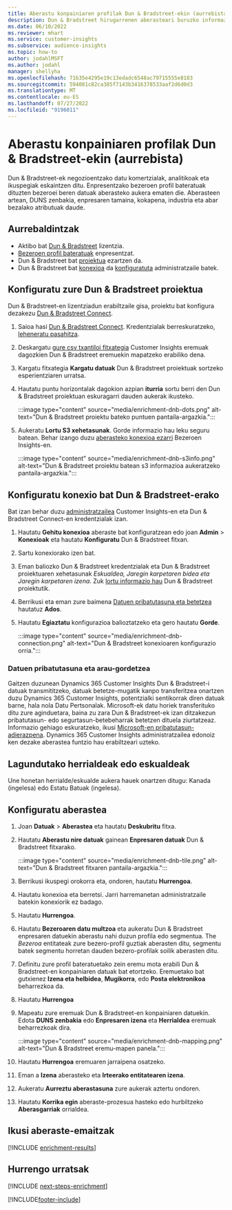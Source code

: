 ```yaml
---
title: Aberastu konpainiaren profilak Dun & Bradstreet-ekin (aurrebista)
description: Dun & Bradstreet hirugarrenen aberasteari buruzko informazio orokorra.
ms.date: 06/10/2022
ms.reviewer: mhart
ms.service: customer-insights
ms.subservice: audience-insights
ms.topic: how-to
author: jodahlMSFT
ms.author: jodahl
manager: shellyha
ms.openlocfilehash: 71b35e4295e19c13edadc6548ac79715555e8183
ms.sourcegitcommit: 594081c82ca385f7143b3416378533aaf2d6d0d3
ms.translationtype: MT
ms.contentlocale: eu-ES
ms.lasthandoff: 07/27/2022
ms.locfileid: "9196011"
---
```

# <a name="enrich-company-profiles-with-dun--bradstreet-preview"></a>Aberastu konpainiaren profilak Dun & Bradstreet-ekin (aurrebista)

Dun & Bradstreet-ek negozioentzako datu komertzialak, analitikoak eta ikuspegiak eskaintzen ditu. Enpresentzako bezeroen profil bateratuak dituzten bezeroei beren datuak aberasteko aukera ematen die. Aberasteen artean, DUNS zenbakia, enpresaren tamaina, kokapena, industria eta abar bezalako atributuak daude.

## <a name="prerequisites"></a>Aurrebaldintzak

- Aktibo bat [Dun & Bradstreet](https://www.dnb.com/marketing/media/give-your-data-a-boost.html?source=microsoft_audience_insights) lizentzia.
- [Bezeroen profil bateratuak](customer-profiles.md) enpresentzat.
- Dun & Bradstreet bat [proiektua](#set-up-your-dun--bradstreet-project) ezartzen da.
- Dun & Bradstreet bat [konexioa](connections.md) da [konfiguratuta](#configure-a-connection-for-dun--bradstreet) administratzaile batek.

## <a name="set-up-your-dun--bradstreet-project"></a>Konfiguratu zure Dun & Bradstreet proiektua

Dun & Bradstreet-en lizentziadun erabiltzaile gisa, proiektu bat konfigura dezakezu [Dun & Bradstreet Connect](https://connect.dnb.com?lead_source=microsoft_audienceinsights).

1. Saioa hasi [Dun & Bradstreet Connect](https://connect.dnb.com?lead_source=microsoft_audienceinsights). Kredentzialak berreskuratzeko, [leheneratu pasahitza](https://sso.dnb.com/signin/forgot-password?lead_source=microsoft_audienceinsights).

1. Deskargatu [gure csv txantiloi fitxategia](https://c360devenrichment.blob.core.windows.net/mapping/DnBCIdatamapping.csv) Customer Insights eremuak dagozkien Dun & Bradstreet eremuekin mapatzeko erabiliko dena.

1. Kargatu fitxategia **Kargatu datuak** Dun & Bradstreet proiektuak sortzeko esperientziaren urratsa.

1. Hautatu puntu horizontalak dagokion azpian **iturria** sortu berri den Dun & Bradstreet proiektuan eskuragarri dauden aukerak ikusteko.

   :::image type="content" source="media/enrichment-dnb-dots.png" alt-text="Dun & Bradstreet proiektu bateko puntuen pantaila-argazkia.":::

1. Aukeratu **Lortu S3 xehetasunak**. Gorde informazio hau leku seguru batean. Behar izango duzu [aberasteko konexioa ezarri](#configure-a-connection-for-dun--bradstreet) Bezeroen Insights-en.

   :::image type="content" source="media/enrichment-dnb-s3info.png" alt-text="Dun & Bradstreet proiektu batean s3 informazioa aukeratzeko pantaila-argazkia.":::

## <a name="configure-a-connection-for-dun--bradstreet"></a>Konfiguratu konexio bat Dun & Bradstreet-erako

Bat izan behar duzu [administratzailea](permissions.md#admin) Customer Insights-en eta Dun & Bradstreet Connect-en kredentzialak izan.

1. Hautatu **Gehitu konexioa** aberaste bat konfiguratzean edo joan **Admin** > **Konexioak** eta hautatu **Konfiguratu** Dun & Bradstreet fitxan.

1. Sartu konexiorako izen bat.

1. Eman baliozko Dun & Bradstreet kredentzialak eta Dun & Bradstreet proiektuaren xehetasunak *Eskualdea, Jaregin karpetaren bidea eta Jaregin karpetaren izena*. Zuk [lortu informazio hau](#set-up-your-dun--bradstreet-project) Dun & Bradstreet proiektutik.

1. Berrikusi eta eman zure baimena [Datuen pribatutasuna eta betetzea](#data-privacy-and-compliance) hautatuz **Ados**.

1. Hautatu **Egiaztatu** konfigurazioa balioztatzeko eta gero hautatu **Gorde**.

   :::image type="content" source="media/enrichment-dnb-connection.png" alt-text="Dun & Bradstreet konexioaren konfigurazio orria.":::

### <a name="data-privacy-and-compliance"></a>Datuen pribatutasuna eta arau-gordetzea

Gaitzen duzunean Dynamics 365 Customer Insights Dun & Bradstreet-i datuak transmititzeko, datuak betetze-mugatik kanpo transferitzea onartzen duzu Dynamics 365 Customer Insights, potentzialki sentikorrak diren datuak barne, hala nola Datu Pertsonalak. Microsoft-ek datu horiek transferituko ditu zure aginduetara, baina zu zara Dun & Bradstreet-ek izan ditzakezun pribatutasun- edo segurtasun-betebeharrak betetzen dituela ziurtatzeaz. Informazio gehiago eskuratzeko, ikusi [Microsoft-en pribatutasun-adierazpena](https://go.microsoft.com/fwlink/?linkid=396732).
Dynamics 365 Customer Insights administratzailea edonoiz ken dezake aberastea funtzio hau erabiltzeari uzteko.

## <a name="supported-countries-or-regions"></a>Lagundutako herrialdeak edo eskualdeak

Une honetan herrialde/eskualde aukera hauek onartzen ditugu: Kanada (ingelesa) edo Estatu Batuak (ingelesa).

## <a name="configure-the-enrichment"></a>Konfiguratu aberastea

1. Joan **Datuak** > **Aberastea** eta hautatu **Deskubritu** fitxa.

1. Hautatu **Aberastu nire datuak** gainean **Enpresaren datuak** Dun & Bradstreet fitxarako.

   :::image type="content" source="media/enrichment-dnb-tile.png" alt-text="Dun & Bradstreet fitxaren pantaila-argazkia.":::

1. Berrikusi ikuspegi orokorra eta, ondoren, hautatu **Hurrengoa**.

1. Hautatu konexioa eta berretsi. Jarri harremanetan administratzaile batekin konexiorik ez badago.

1. Hautatu **Hurrengoa**.

1. Hautatu **Bezeroaren datu multzoa** eta aukeratu Dun & Bradstreet enpresaren datuekin aberastu nahi duzun profila edo segmentua. The *Bezeroa* entitateak zure bezero-profil guztiak aberasten ditu, segmentu batek segmentu horretan dauden bezero-profilak soilik aberasten ditu.

1. Definitu zure profil bateratuetako zein eremu mota erabili Dun & Bradstreet-en konpainiaren datuak bat etortzeko. Eremuetako bat gutxienez **Izena eta helbidea**, **Mugikorra**, edo **Posta elektronikoa** beharrezkoa da.

1. Hautatu **Hurrengoa**

1. Mapeatu zure eremuak Dun & Bradstreet-en konpainiaren datuekin. Edota **DUNS zenbakia** edo **Enpresaren izena** eta **Herrialdea** eremuak beharrezkoak dira.

      :::image type="content" source="media/enrichment-dnb-mapping.png" alt-text="Dun & Bradstreet eremu-mapen panela.":::

1. Hautatu **Hurrengoa** eremuaren jarraipena osatzeko.

1. Eman a **Izena** aberasteko eta **Irteerako entitatearen izena**.

1. Aukeratu **Aurreztu aberastasuna** zure aukerak aztertu ondoren.

1. Hautatu **Korrika egin** aberaste-prozesua hasteko edo hurbiltzeko **Aberasgarriak** orrialdea.

## <a name="view-enrichment-results"></a>Ikusi aberaste-emaitzak

[!INCLUDE [enrichment-results](includes/enrichment-results.md)]

## <a name="next-steps"></a>Hurrengo urratsak

[!INCLUDE [next-steps-enrichment](includes/next-steps-enrichment.md)]

[!INCLUDE[footer-include](includes/footer-banner.md)]
